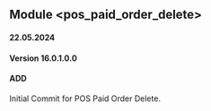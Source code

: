 ## Module <pos_paid_order_delete>

#### 22.05.2024
#### Version 16.0.1.0.0
#### ADD
Initial Commit for POS Paid Order Delete.
